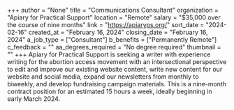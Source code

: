 +++
author = "None"
title = "Communications Consultant"
organization = "Apiary for Practical Support"
location = "Remote"
salary = "$35,000 over the course of nine months"
link = "https://apiaryps.org/"
sort_date = "2024-02-16"
created_at = "February 16, 2024"
closing_date = "February 16, 2024"
a_job_type = ["Consultant"]
b_benefits = ["Permanently Remote"]
c_feedback = ""
aa_degrees_required = "No degree required"
thumbnail = ""
+++
Apiary for Practical Support is seeking a writer with experience writing for the abortion access movement with an intersectional perspective to edit and improve our existing website content, write new content for our website and social media, expand our newsletters from monthly to biweekly, and develop fundraising campaign materials. This is a nine-month contract position for an estimated 15 hours a week, ideally beginning in early March 2024.